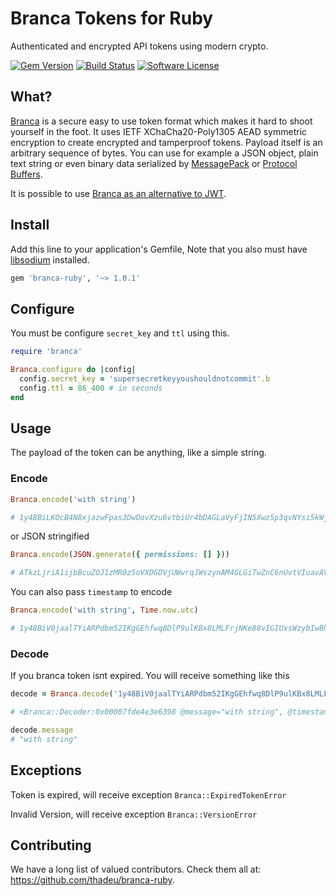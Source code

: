 #  Branca Tokens for Ruby

Authenticated and encrypted API tokens using modern crypto.

[![Gem Version](https://badge.fury.io/rb/branca-ruby.svg)](https://badge.fury.io/rb/branca-ruby)
[![Build Status](https://travis-ci.com/thadeu/branca-ruby.svg?branch=main)](https://travis-ci.com/thadeu/branca-ruby)
[![Software License](https://img.shields.io/badge/license-MIT-brightgreen.svg?style=flat-square)](LICENSE)

## What?

[Branca](https://github.com/thadeu/branca-ruby) is a secure easy to use token format which makes it hard to shoot yourself in the foot. It uses IETF XChaCha20-Poly1305 AEAD symmetric encryption to create encrypted and tamperproof tokens. Payload itself is an arbitrary sequence of bytes. You can use for example a JSON object, plain text string or even binary data serialized by [MessagePack](http://msgpack.org/) or [Protocol Buffers](https://developers.google.com/protocol-buffers/).

It is possible to use [Branca as an alternative to JWT](https://appelsiini.net/2017/branca-alternative-to-jwt/).

## Install

Add this line to your application's Gemfile, Note that you also must have [libsodium](https://download.libsodium.org/doc/) installed.

```ruby
gem 'branca-ruby', '~> 1.0.1'
```

## Configure

You must be configure `secret_key` and `ttl` using this.

```ruby
require 'branca'

Branca.configure do |config|
  config.secret_key = 'supersecretkeyyoushouldnotcommit'.b
  config.ttl = 86_400 # in seconds
end
```

## Usage

The payload of the token can be anything, like a simple string.

### Encode

```ruby
Branca.encode('with string')

# 1y48BiLKOcB4N8xjazwFpas3DwOovXzu6vtbiUr4bDAGLaVyFjIN5Xwz5p3qvNYsi5kWjk7ilgnS
```

or JSON stringified

```ruby
Branca.encode(JSON.generate({ permissions: [] }))

# ATkzLjriA1ijbBcuZOJ1zMR0z5oVXDGDVjUWwrqJWszynAM4GLGiTwZnC6nUvtVIuavAVCMbwcsYqlYKejOI4
```

You can also pass `timestamp` to encode

```ruby
Branca.encode('with string', Time.now.utc)

# 1y48BiV0jaalTYiARPdbm52IKgGEhfwq8DlP9ulKBx8LMLFrjNKe88vIGIUxsWzybIwBhmVvIam5
```

### Decode

If you branca token isnt expired. You will receive something like this

```ruby
decode = Branca.decode('1y48BiV0jaalTYiARPdbm52IKgGEhfwq8DlP9ulKBx8LMLFrjNKe88vIGIUxsWzybIwBhmVvIam5')

# <Branca::Decoder:0x00007fde4e3e6398 @message="with string", @timestamp=2020-10-27 03:44:03 UTC>

decode.message
# "with string"
```

## Exceptions

Token is expired, will receive exception `Branca::ExpiredTokenError`

Invalid Version, will receive exception `Branca::VersionError`

## Contributing

We have a long list of valued contributors. Check them all at: https://github.com/thadeu/branca-ruby.